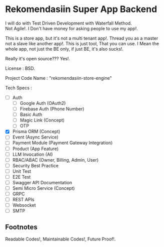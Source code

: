 # Rekomendasiin Super App Backend  

I will do with Test Driven Development with Waterfall Method.  
Not Agile!. I Don't have money for asking people to use my app!.

This is a store app, but it's not a multi tenant app!. Thread you as a master not a slave like another app!. This is just tool, That you can use. I Mean the whole app, not just the BE only, if just BE, it's also sucks!.

Really it's open source??? Yes!.  

License : BSD.  

Project Code Name : "rekomendasiin-store-engine"  

Tech Specs :  

- [ ] Auth  
  - [ ] Google Auth (OAuth2)
  - [ ] Firebase Auth (Phone Number)
  - [ ] Basic Auth
  - [ ] Magic Link (Concept)
  - [ ] OTP
- [x] Prisma ORM (Concept)
- [ ] Event (Async Service)
- [ ] Payment Module (Payment Gateway Integration)
- [ ] Product (App Feature)
- [ ] LLM Invocation (AI)
- [ ] RBAC/ABAC (Owner, Billing, Admin, User)
- [ ] Security Best Practice
- [ ] Unit Test
- [ ] E2E Test
- [ ] Swagger API Documentation
- [ ] Semi Micro Service (Concept)
- [ ] GRPC
- [ ] REST APIs
- [ ] Websocket
- [ ] SMTP

## Footnotes  

Readable Codes!, Maintainable Codes!, Future Proof!.
